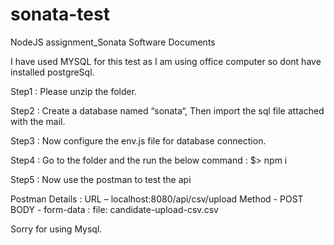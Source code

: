 # sonata-test

NodeJS assignment_Sonata Software Documents

I have used MYSQL for this test as I am using office computer so dont have installed postgreSql.


Step1 : Please unzip the folder.

Step2 : Create a database named “sonata“, Then import the sql file attached with the mail.

Step3 : Now configure the env.js file for database connection.

Step4 : Go to the folder and the run the below command :
	$> npm i

Step5 : Now use the postman to test the api


Postman Details : 
	URL – localhost:8080/api/csv/upload
	Method - POST
	BODY - 
		form-data :
		file: candidate-upload-csv.csv<put the csv file to import>
	


Sorry for using Mysql.
